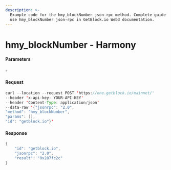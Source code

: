```yaml
---
description: >-
  Example code for the hmy_blockNumber json-rpc method. Сomplete guide on how to
  use hmy_blockNumber json-rpc in GetBlock.io Web3 documentation.
---
```


# hmy\_blockNumber - Harmony

#### Parameters

\-

#### Request

```java
curl --location --request POST 'https://one.getblock.io/mainnet/' 
--header 'x-api-key: YOUR-API-KEY' 
--header 'Content-Type: application/json' 
--data-raw '{"jsonrpc": "2.0",
"method": "hmy_blockNumber",
"params": [],
"id": "getblock.io"}'
```

#### Response

```java
{
    "id": "getblock.io",
    "jsonrpc": "2.0",
    "result": "0x287fc2c"
}
```
